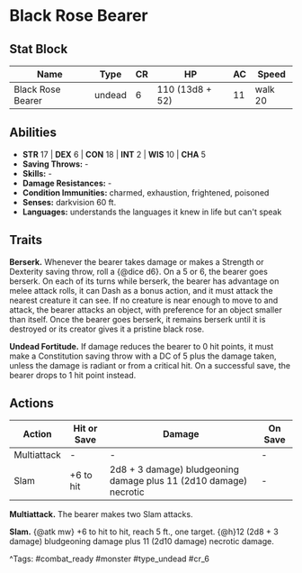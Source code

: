 # Black Rose Bearer

## Stat Block

| Name | Type | CR | HP | AC | Speed |
|------|------|----|----|----|-------|
| Black Rose Bearer | undead | 6 | 110 (13d8 + 52) | 11 | walk 20 |

## Abilities

- **STR** 17 | **DEX** 6 | **CON** 18 | **INT** 2 | **WIS** 10 | **CHA** 5
- **Saving Throws:** -  
- **Skills:** -  
- **Damage Resistances:** -  
- **Condition Immunities:** charmed, exhaustion, frightened, poisoned  
- **Senses:** darkvision 60 ft.  
- **Languages:** understands the languages it knew in life but can't speak

## Traits

**Berserk.** Whenever the bearer takes damage or makes a Strength or Dexterity saving throw, roll a {@dice d6}. On a 5 or 6, the bearer goes berserk. On each of its turns while berserk, the bearer has advantage on melee attack rolls, it can Dash as a bonus action, and it must attack the nearest creature it can see. If no creature is near enough to move to and attack, the bearer attacks an object, with preference for an object smaller than itself. Once the bearer goes berserk, it remains berserk until it is destroyed or its creator gives it a pristine black rose.

**Undead Fortitude.** If damage reduces the bearer to 0 hit points, it must make a Constitution saving throw with a DC of 5 plus the damage taken, unless the damage is radiant or from a critical hit. On a successful save, the bearer drops to 1 hit point instead.


## Actions

| Action | Hit or Save | Damage | On Save |
|--------|--------------|--------|----------|
| Multiattack | - | - | - |
| Slam | +6 to hit | 2d8 + 3 damage) bludgeoning damage plus 11 (2d10 damage) necrotic | - |

**Multiattack.** The bearer makes two Slam attacks.

**Slam.** {@atk mw} +6 to hit to hit, reach 5 ft., one target. {@h}12 (2d8 + 3 damage) bludgeoning damage plus 11 (2d10 damage) necrotic damage.


^Tags: #combat_ready #monster #type_undead #cr_6